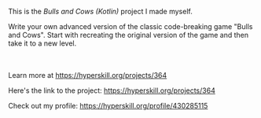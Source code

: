 This is the *Bulls and Cows (Kotlin)* project I made myself.


<p>Write your own advanced version of the classic code-breaking game "Bulls and Cows". Start with recreating the original version of the game and then take it to a new level.</p><br/><br/>Learn more at <a href="https://hyperskill.org/projects/364?utm_source=ide&utm_medium=ide&utm_campaign=ide&utm_content=project-card">https://hyperskill.org/projects/364</a>

Here's the link to the project: https://hyperskill.org/projects/364

Check out my profile: https://hyperskill.org/profile/430285115